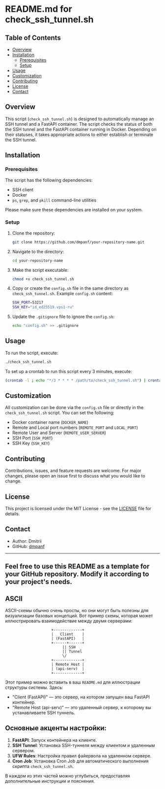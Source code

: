 # README.md for check_ssh_tunnel.sh

## Table of Contents

- [Overview](#overview)
- [Installation](#installation)
  - [Prerequisites](#prerequisites)
  - [Setup](#setup)
- [Usage](#usage)
- [Customization](#customization)
- [Contributing](#contributing)
- [License](#license)
- [Contact](#contact)

## Overview

This script (`check_ssh_tunnel.sh`) is designed to automatically manage an SSH tunnel and a FastAPI container. The script checks the status of both the SSH tunnel and the FastAPI container running in Docker. Depending on their statuses, it takes appropriate actions to either establish or terminate the SSH tunnel.

## Installation

### Prerequisites

The script has the following dependencies:

- SSH client
- Docker
- `ps`, `grep`, and `pkill` command-line utilities

Please make sure these dependencies are installed on your system.

### Setup

1. Clone the repository:

    ```bash
    git clone https://github.com/dmpanf/your-repository-name.git
    ```

2. Navigate to the directory:

    ```bash
    cd your-repository-name
    ```

3. Make the script executable:

    ```bash
    chmod +x check_ssh_tunnel.sh
    ```

4. Copy or create the `config.sh` file in the same directory as `check_ssh_tunnel.sh`. Example `config.sh` content:

    ```bash
    SSH_PORT=53217
    SSH_KEY="id_ed25519.vps1-ru"
    ```

5. Update the `.gitignore` file to ignore the `config.sh`:

    ```bash
    echo "config.sh" >> .gitignore
    ```

## Usage

To run the script, execute:

```bash
./check_ssh_tunnel.sh
```

To set up a crontab to run this script every 3 minutes, execute:

```bash
(crontab -l ; echo "*/3 * * * * /path/to/check_ssh_tunnel.sh") | crontab -
```

## Customization

All customization can be done via the `config.sh` file or directly in the `check_ssh_tunnel.sh` script. You can set the following:

- Docker container name (`DOCKER_NAME`)
- Remote and Local port numbers (`REMOTE_PORT` and `LOCAL_PORT`)
- Remote User and Server (`REMOTE_USER_SERVER`)
- SSH Port (`SSH_PORT`)
- SSH Key (`SSH_KEY`)

## Contributing

Contributions, issues, and feature requests are welcome. For major changes, please open an issue first to discuss what you would like to change.

## License

This project is licensed under the MIT License - see the [LICENSE](LICENSE) file for details.

## Contact

- Author: Dmitrii 
- GitHub: [dmpanf](https://github.com/dmpanf)

---

Feel free to use this README as a template for your GitHub repository. Modify it according to your project's needs.
---


## ASCII

ASCII-схемы обычно очень просты, но они могут быть полезны для визуализации базовых концепций. Вот пример схемы, которая может иллюстрировать взаимодействие между двумя серверами:

```
                     +-------------+
                     |   Client    |  
                     | (FastAPI)   |
                     +------+------+ 
                          || SSH 
                          || Tunnel 
                          \/ 
                     +-------------+ 
                     | Remote Host | 
                     | (api-serv)  |
                     +-------------+
```

Этот пример можно вставить в ваш `README.md` для иллюстрации структуры системы. Здесь:

- "Client (FastAPI)" — это сервер, на котором запущен ваш FastAPI контейнер.
- "Remote Host (api-serv)" — это удаленный сервер, к которому вы устанавливаете SSH туннель.
  
## Основные акценты настройки:

1. **FastAPI**: Запуск контейнера на клиенте.
2. **SSH Tunnel**: Установка SSH-туннеля между клиентом и удаленным сервером.
3. **UFW Rules**: Настройка правил файервола на удаленном сервере.
4. **Cron Job**: Установка Cron Job для автоматического выполнения скрипта `check_ssh_tunnel.sh`.

В каждом из этих частей можно углубиться, предоставляя дополнительные инструкции и пояснения.
